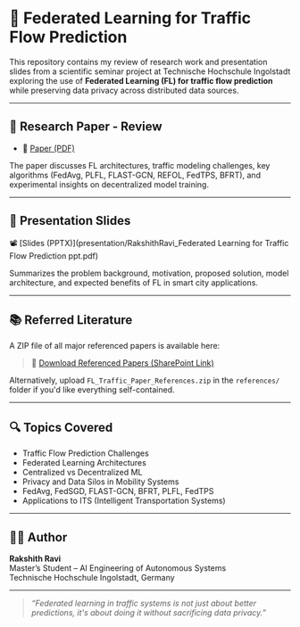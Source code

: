 # 🚦 Federated Learning for Traffic Flow Prediction

This repository contains my review of research work and presentation slides from a scientific seminar project at Technische Hochschule Ingolstadt exploring the use of **Federated Learning (FL) for traffic flow prediction** while preserving data privacy across distributed data sources.

---

## 📄 Research Paper - Review 

- 📘 [Paper (PDF)](paper/Rakshith_Ravi_Federated_Learning_for_Traffic_Flow_Prediction.pdf)

The paper discusses FL architectures, traffic modeling challenges, key algorithms (FedAvg, PLFL, FLAST-GCN, REFOL, FedTPS, BFRT), and experimental insights on decentralized model training.

---

## 🎤 Presentation Slides

📽️ [Slides (PPTX)](presentation/RakshithRavi_Federated Learning for Traffic Flow Prediction ppt.pdf)



Summarizes the problem background, motivation, proposed solution, model architecture, and expected benefits of FL in smart city applications.

---

## 📚 Referred Literature

A ZIP file of all major referenced papers is available here:

> 🔗 [Download Referenced Papers (SharePoint Link)](https://thide-my.sharepoint.com/:u:/g/personal/rar5407_thi_de/EWfHPERxf19MmDLxuLkPCVIBFXfL4l7r6woL5EFbpOwadQ)

Alternatively, upload `FL_Traffic_Paper_References.zip` in the `references/` folder if you'd like everything self-contained.

---

## 🔍 Topics Covered

- Traffic Flow Prediction Challenges  
- Federated Learning Architectures  
- Centralized vs Decentralized ML  
- Privacy and Data Silos in Mobility Systems  
- FedAvg, FedSGD, FLAST-GCN, BFRT, PLFL, FedTPS 
- Applications to ITS (Intelligent Transportation Systems)

---


## 👨‍💻 Author

**Rakshith Ravi**  
Master’s Student – AI Engineering of Autonomous Systems  
Technische Hochschule Ingolstadt, Germany  

---

> _“Federated learning in traffic systems is not just about better predictions, it's about doing it without sacrificing data privacy.”_
